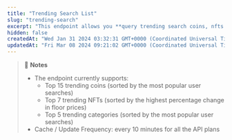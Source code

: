 ```yaml
---
title: "Trending Search List"
slug: "trending-search"
excerpt: "This endpoint allows you **query trending search coins, nfts and categories on CoinGecko in the last 24 hours**."
hidden: false
createdAt: "Wed Jan 31 2024 03:32:31 GMT+0000 (Coordinated Universal Time)"
updatedAt: "Fri Mar 08 2024 09:21:02 GMT+0000 (Coordinated Universal Time)"
---
```

> 📘 **Notes**
> 
> - The endpoint currently supports:
>   - Top 15 trending coins (sorted by the most popular user searches)
>   - Top 7 trending NFTs (sorted by the highest percentage change in floor prices)
>   - Top 5 trending categories (sorted by the most popular user searches)
> - Cache / Update Frequency:  every 10 minutes for all the API plans

